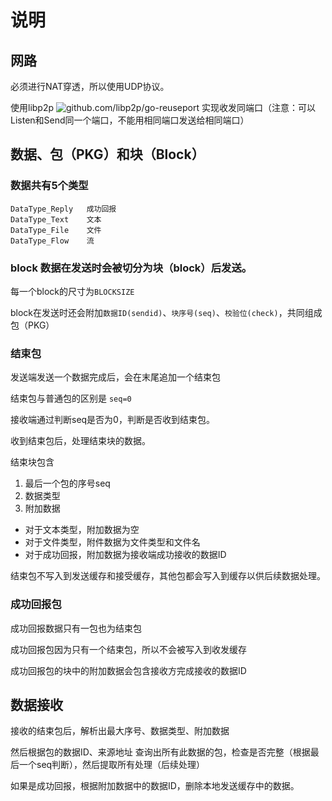 # 说明

## 网路

必须进行NAT穿透，所以使用UDP协议。

使用libp2p ![github.com/libp2p/go-reuseport](github.com/libp2p/go-reuseport) 实现收发同端口（注意：可以Listen和Send同一个端口，不能用相同端口发送给相同端口）

## 数据、包（PKG）和块（Block）

### 数据共有5个类型

``` golang
DataType_Reply   成功回报
DataType_Text    文本
DataType_File    文件
DataType_Flow    流
```

### block 数据在发送时会被切分为块（block）后发送。

每一个block的尺寸为`BLOCKSIZE`

block在发送时还会附加`数据ID(sendid)`、`块序号(seq)`、`校验位(check)`，共同组成包（PKG）

### 结束包

发送端发送一个数据完成后，会在末尾追加一个结束包

结束包与普通包的区别是 `seq=0`

接收端通过判断seq是否为0，判断是否收到结束包。

收到结束包后，处理结束块的数据。

结束块包含

1. 最后一个包的序号seq
2. 数据类型
3. 附加数据

- 对于文本类型，附加数据为空
- 对于文件类型，附件数据为文件类型和文件名
- 对于成功回报，附加数据为接收端成功接收的数据ID

结束包不写入到发送缓存和接受缓存，其他包都会写入到缓存以供后续数据处理。

### 成功回报包

成功回报数据只有一包也为结束包

成功回报包因为只有一个结束包，所以不会被写入到收发缓存

成功回报包的块中的附加数据会包含接收方完成接收的数据ID


## 数据接收

接收的结束包后，解析出最大序号、数据类型、附加数据

然后根据包的数据ID、来源地址 查询出所有此数据的包，检查是否完整（根据最后一个seq判断），然后提取所有处理（后续处理）

如果是成功回报，根据附加数据中的数据ID，删除本地发送缓存中的数据。

